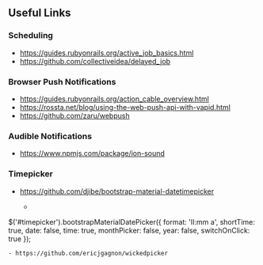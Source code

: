 ## Useful Links

### Scheduling
- https://guides.rubyonrails.org/active_job_basics.html
- https://github.com/collectiveidea/delayed_job

### Browser Push Notifications
- https://guides.rubyonrails.org/action_cable_overview.html
- https://rossta.net/blog/using-the-web-push-api-with-vapid.html
- https://github.com/zaru/webpush

### Audible Notifications
- https://www.npmjs.com/package/ion-sound

### Timepicker
- https://github.com/djibe/bootstrap-material-datetimepicker
  - ```js
$('#timepicker').bootstrapMaterialDatePicker({
  format: 'II:mm a',
  shortTime: true,
  date: false,
  time: true,
  monthPicker: false,
  year: false,
  switchOnClick: true
});
```
- https://github.com/ericjgagnon/wickedpicker